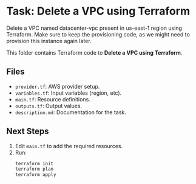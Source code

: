 # Task: Delete a VPC using Terraform

Delete a VPC named datacenter-vpc present in us-east-1 region using Terraform.
Make sure to keep the provisioning code, as we might need to provision this instance again later.

This folder contains Terraform code to **Delete a VPC using Terraform**.

## Files
- `provider.tf`: AWS provider setup.
- `variables.tf`: Input variables (region, etc).
- `main.tf`: Resource definitions.
- `outputs.tf`: Output values.
- `description.md`: Documentation for the task.

## Next Steps
1. Edit `main.tf` to add the required resources.
2. Run:
   ```bash
   terraform init
   terraform plan
   terraform apply
   ```
